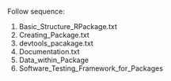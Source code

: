 Follow sequence:
1. Basic_Structure_RPackage.txt
2. Creating_Package.txt
3. devtools_pacakage.txt
4. Documentation.txt
5. Data_within_Package
6. Software_Testing_Framework_for_Packages
